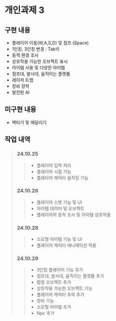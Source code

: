 # 개인과제 3

## 구현 내용
* 플레이어 이동(W,A,S,D) 및 점프 (Space)
* 1인칭, 3인칭 변경 : Tab키
* 동적 환경 조사
* 상호작용 가능한 오브젝트 표시
* 아이템 사용 및 다양한 아이템
* 점프대, 발사대, 움직이는 플랫폼
* 레이저 트랩
* 장비 장착
* 발전된 AI

## 미구현 내용
* 벽타기 및 매달리기

## 작업 내역
> ### 24.10.25
>> * 플레이어 입력 처리
>> * 플레이어 시점 기능
>> * 플레이어 캐릭터 움직임 기능
> ### 24.10.26
>> * 플레이어 스탯 기능 및 UI
>> * 아이템 데이터 및 오브젝트
>> * 플레이어의 동적 조사 및 아이템 상호작용
> ### 24.10.28
>> * 소모형 아이템 기능 및 UI
>> * 플레이어 캐릭터 애니메이션 적용
> ### 24.10.29
>> * 3인칭 플레이어 기능 추가
>> * 점프대, 발사대, 움직이는 플랫폼 추가
>> * 함정 오브젝트 추가
>> * 상호작용 가능한 오브젝트 기능
>> * 플레이어 캐릭터 추락 추가
>> * 장비 기능
>> * 소모형 아이템 추가
>> * Npc 추가


